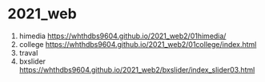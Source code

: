 # 2021_web

1. himedia https://whthdbs9604.github.io/2021_web2/01himedia/
2. college https://whthdbs9604.github.io/2021_web2/01college/index.html
3. traval 
4. bxslider https://whthdbs9604.github.io/2021_web2/bxslider/index_slider03.html
